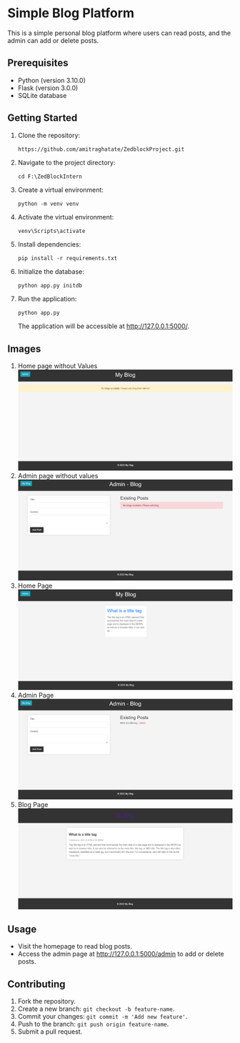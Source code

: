 # Simple Blog Platform

This is a simple personal blog platform where users can read posts, and the admin can add or delete posts.

## Prerequisites

- Python (version 3.10.0)
- Flask (version 3.0.0)
- SQLite database

## Getting Started
1. Clone the repository:

    ```bash
    https://github.com/amitraghatate/ZedblockProject.git
    ```

2. Navigate to the project directory:

    ```
    cd F:\ZedBlockIntern
    ```

3. Create a virtual environment:

    ```
    python -m venv venv
    ```

4. Activate the virtual environment:

     ```
     venv\Scripts\activate
     ```

5. Install dependencies:

    ```
    pip install -r requirements.txt
    ```

6. Initialize the database:

    ```
    python app.py initdb
    ```

7. Run the application:

    ```
    python app.py
    ```

    The application will be accessible at http://127.0.0.1:5000/.
## Images
1. Home page without Values
   ![Alt text](HomePre.png)
2. Admin page without values
   ![Alt text](AdminPre.png)
3. Home Page
   ![Alt text](Home.png)
4. Admin Page
   ![Alt text](Admin.png)
5. Blog Page
   ![Alt text](Blog.png)


## Usage

- Visit the homepage to read blog posts.
- Access the admin page at http://127.0.0.1:5000/admin to add or delete posts.

## Contributing

1. Fork the repository.
2. Create a new branch: `git checkout -b feature-name`.
3. Commit your changes: `git commit -m 'Add new feature'`.
4. Push to the branch: `git push origin feature-name`.
5. Submit a pull request.
